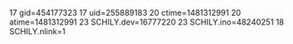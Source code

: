 17 gid=454177323
17 uid=255889183
20 ctime=1481312991
20 atime=1481312991
23 SCHILY.dev=16777220
23 SCHILY.ino=48240251
18 SCHILY.nlink=1
